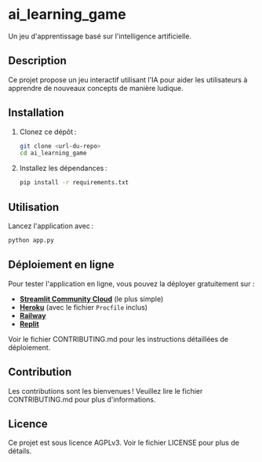 # ai_learning_game

Un jeu d'apprentissage basé sur l'intelligence artificielle.

## Description
Ce projet propose un jeu interactif utilisant l'IA pour aider les utilisateurs à apprendre de nouveaux concepts de manière ludique.

## Installation

1. Clonez ce dépôt :
   ```bash
   git clone <url-du-repo>
   cd ai_learning_game
   ```
2. Installez les dépendances :
   ```bash
   pip install -r requirements.txt
   ```

## Utilisation

Lancez l'application avec :
```bash
python app.py
```

## Déploiement en ligne

Pour tester l'application en ligne, vous pouvez la déployer gratuitement sur :

- **[Streamlit Community Cloud](https://share.streamlit.io)** (le plus simple)
- **[Heroku](https://heroku.com)** (avec le fichier `Procfile` inclus)
- **[Railway](https://railway.app)**
- **[Replit](https://replit.com)**

Voir le fichier CONTRIBUTING.md pour les instructions détaillées de déploiement.

## Contribution

Les contributions sont les bienvenues ! Veuillez lire le fichier CONTRIBUTING.md pour plus d'informations.

## Licence

Ce projet est sous licence AGPLv3. Voir le fichier LICENSE pour plus de détails.